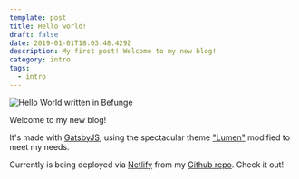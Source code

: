 ```yaml
---
template: post
title: Hello world!
draft: false
date: 2019-01-01T18:03:48.429Z
description: My first post! Welcome to my new blog!
category: intro
tags:
  - intro
---
```

![Hello World written in Befunge](https://upload.wikimedia.org/wikipedia/commons/c/c0/Hello_World_Befunge.png)


Welcome to my new blog!

It's made with [GatsbyJS](https://www.gatsbyjs.org), using the spectacular theme ["Lumen"](https://github.com/alxshelepenok/gatsby-starter-lumen) modified to meet my needs.

Currently is being deployed via [Netlify](https://netlify.com) from my [Github repo](https://github.com/piraces/piraces.dev). Check it out!

